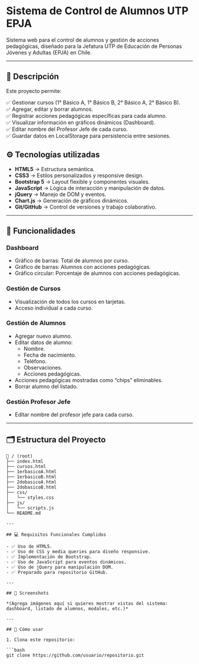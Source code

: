# Sistema de Control de Alumnos UTP EPJA

Sistema web para el control de alumnos y gestión de acciones pedagógicas, diseñado para la Jefatura UTP de Educación de Personas Jóvenes y Adultas (EPJA) en Chile.

---

## 📑 Descripción

Este proyecto permite:

✅ Gestionar cursos (1° Básico A, 1° Básico B, 2° Básico A, 2° Básico B).  
✅ Agregar, editar y borrar alumnos.  
✅ Registrar acciones pedagógicas específicas para cada alumno.  
✅ Visualizar información en gráficos dinámicos (Dashboard).  
✅ Editar nombre del Profesor Jefe de cada curso.  
✅ Guardar datos en LocalStorage para persistencia entre sesiones.



## ⚙️ Tecnologías utilizadas

- **HTML5** → Estructura semántica.
- **CSS3** → Estilos personalizados y responsive design.
- **Bootstrap 5** → Layout flexible y componentes visuales.
- **JavaScript** → Lógica de interacción y manipulación de datos.
- **jQuery** → Manejo de DOM y eventos.
- **Chart.js** → Generación de gráficos dinámicos.
- **Git/GitHub** → Control de versiones y trabajo colaborativo.

---

## 🚀 Funcionalidades

### Dashboard

- Gráfico de barras: Total de alumnos por curso.
- Gráfico de barras: Alumnos con acciones pedagógicas.
- Gráfico circular: Porcentaje de alumnos con acciones pedagógicas.

### Gestión de Cursos

- Visualización de todos los cursos en tarjetas.
- Acceso individual a cada curso.

### Gestión de Alumnos

- Agregar nuevo alumno.
- Editar datos de alumno:
  - Nombre.
  - Fecha de nacimiento.
  - Teléfono.
  - Observaciones.
  - Acciones pedagógicas.
- Acciones pedagógicas mostradas como “chips” eliminables.
- Borrar alumno del listado.

### Gestión Profesor Jefe

- Editar nombre del profesor jefe para cada curso.

---

## 🗂 Estructura del Proyecto

```plaintext
📁 / (root)
├── index.html
├── cursos.html
├── 1erbasicoA.html
├── 1erbasicoB.html
├── 2dobasicoA.html
├── 2dobasicoB.html
├── css/
│   └── styles.css
├── js/
│   └── scripts.js
└── README.md

---

## 💻 Requisitos Funcionales Cumplidos

- ✅ Uso de HTML5.
- ✅ Uso de CSS y media queries para diseño responsive.
- ✅ Implementación de Bootstrap.
- ✅ Uso de JavaScript para eventos dinámicos.
- ✅ Uso de jQuery para manipulación DOM.
- ✅ Preparado para repositorio GitHub.

---

## 📸 Screenshots

*(Agrega imágenes aquí si quieres mostrar vistas del sistema: dashboard, listado de alumnos, modales, etc.)*

---

## 🚀 Cómo usar

1. Clona este repositorio:

```bash
git clone https://github.com/usuario/repositorio.git
